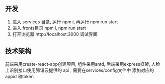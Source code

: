 ## 开发

1. 进入 services 目录, 运行 npm i, 再运行 npm run start
2. 进入 fronts目录 npm i, npm run start
3. 打开浏览器 http://localhost:3000 调试界面


## 技术架构
前端采用create-react-app创建项目, 组件采用antd,  后端采用express框架,  人脸上识别接口使用腾讯云提供的 api , 需要在services/config文件中 添加对应的appid 和token